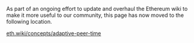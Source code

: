 As part of an ongoing effort to update and overhaul the Ethereum wiki to make it more useful to our community, this page has now moved to the following location.

[eth.wiki/concepts/adaptive-peer-time](https://eth.wiki/concepts/adaptive-peer-time)